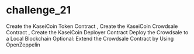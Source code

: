 # challenge_21
Create the KaseiCoin Token Contract , Create the KaseiCoin Crowdsale Contract , Create the KaseiCoin Deployer Contract  Deploy the Crowdsale to a Local Blockchain  Optional: Extend the Crowdsale Contract by Using OpenZeppelin
